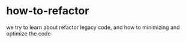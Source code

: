 # how-to-refactor
we try to learn about refactor legacy code, and how to minimizing and optimize the code
